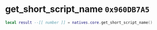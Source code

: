 # get_short_script_name `0x960DB7A5`

```lua
local result --[[ number ]] = natives.core.get_short_script_name()
```